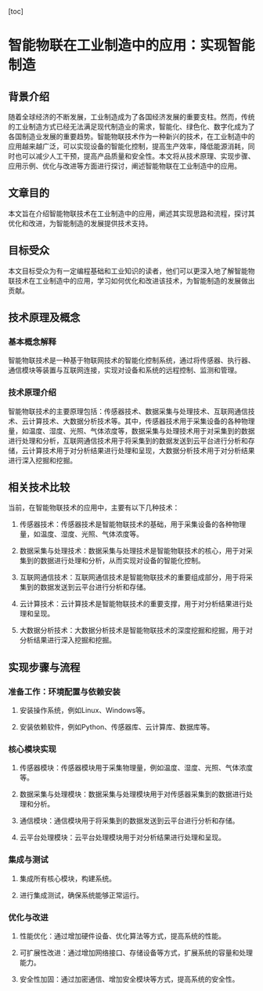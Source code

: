 
[toc]                    
                
                
智能物联在工业制造中的应用：实现智能制造
=================================================

背景介绍
------------

随着全球经济的不断发展，工业制造成为了各国经济发展的重要支柱。然而，传统的工业制造方式已经无法满足现代制造业的需求，智能化、绿色化、数字化成为了各国制造业发展的重要趋势。智能物联技术作为一种新兴的技术，在工业制造中的应用越来越广泛，可以实现设备的智能化控制，提高生产效率，降低能源消耗，同时也可以减少人工干预，提高产品质量和安全性。本文将从技术原理、实现步骤、应用示例、优化与改进等方面进行探讨，阐述智能物联在工业制造中的应用。

文章目的
---------

本文旨在介绍智能物联技术在工业制造中的应用，阐述其实现思路和流程，探讨其优化和改进，为智能制造的发展提供技术支持。

目标受众
-----------

本文目标受众为有一定编程基础和工业知识的读者，他们可以更深入地了解智能物联技术在工业制造中的应用，学习如何优化和改进该技术，为智能制造的发展做出贡献。

技术原理及概念
---------------------

### 基本概念解释

智能物联技术是一种基于物联网技术的智能化控制系统，通过将传感器、执行器、通信模块等装置与互联网连接，实现对设备和系统的远程控制、监测和管理。

### 技术原理介绍

智能物联技术的主要原理包括：传感器技术、数据采集与处理技术、互联网通信技术、云计算技术、大数据分析技术等。其中，传感器技术用于采集设备的各种物理量，如温度、湿度、光照、气体浓度等，数据采集与处理技术用于对采集到的数据进行处理和分析，互联网通信技术用于将采集到的数据发送到云平台进行分析和存储，云计算技术用于对分析结果进行处理和呈现，大数据分析技术用于对分析结果进行深入挖掘和挖掘。

相关技术比较
----------------

当前，在智能物联技术的应用中，主要有以下几种技术：

1. 传感器技术：传感器技术是智能物联技术的基础，用于采集设备的各种物理量，如温度、湿度、光照、气体浓度等。

2. 数据采集与处理技术：数据采集与处理技术是智能物联技术的核心，用于对采集到的数据进行处理和分析，从而实现对设备的智能化控制。

3. 互联网通信技术：互联网通信技术是智能物联技术的重要组成部分，用于将采集到的数据发送到云平台进行分析和存储。

4. 云计算技术：云计算技术是智能物联技术的重要支撑，用于对分析结果进行处理和呈现。

5. 大数据分析技术：大数据分析技术是智能物联技术的深度挖掘和挖掘，用于对分析结果进行深入挖掘和挖掘。

实现步骤与流程
--------------------

### 准备工作：环境配置与依赖安装

1. 安装操作系统，例如Linux、Windows等。

2. 安装依赖软件，例如Python、传感器库、云计算库、数据库等。

### 核心模块实现

1. 传感器模块：传感器模块用于采集物理量，例如温度、湿度、光照、气体浓度等。

2. 数据采集与处理模块：数据采集与处理模块用于对传感器采集到的数据进行处理和分析。

3. 通信模块：通信模块用于将采集到的数据发送到云平台进行分析和存储。

4. 云平台处理模块：云平台处理模块用于对分析结果进行处理和呈现。

### 集成与测试

1. 集成所有核心模块，构建系统。

2. 进行集成测试，确保系统能够正常运行。

### 优化与改进

1. 性能优化：通过增加硬件设备、优化算法等方式，提高系统的性能。

2. 可扩展性改进：通过增加网络接口、存储设备等方式，扩展系统的容量和处理能力。

3. 安全性加固：通过加密通信、增加安全模块等方式，提高系统的安全性。


